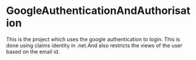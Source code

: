 # GoogleAuthenticationAndAuthorisation

This is the project which uses the google authentication to login. This is done using claims identity in .net.And also restricts the views of the user based on the email id.
